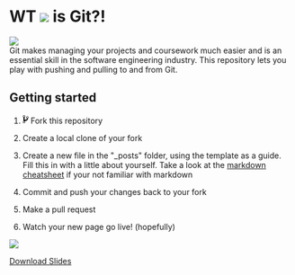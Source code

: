 # WT ![](https://github.githubassets.com/images/icons/emoji/octocat.png) is Git?!  
![](/assets/wtf-git-hero.jpg)  
Git makes managing your projects and coursework much easier and is an essential skill in the software engineering industry. This repository lets you play with pushing and pulling to and from Git.  

## Getting started

1) <svg viewBox="0 0 10 16" version="1.1" width="10" height="16" aria-hidden="true"><path fill-rule="evenodd" d="M10 5c0-1.11-.89-2-2-2a1.993 1.993 0 00-1 3.72v.3c-.02.52-.23.98-.63 1.38-.4.4-.86.61-1.38.63-.83.02-1.48.16-2 .45V4.72a1.993 1.993 0 00-1-3.72C.88 1 0 1.89 0 3a2 2 0 001 1.72v6.56c-.59.35-1 .99-1 1.72 0 1.11.89 2 2 2 1.11 0 2-.89 2-2 0-.53-.2-1-.53-1.36.09-.06.48-.41.59-.47.25-.11.56-.17.94-.17 1.05-.05 1.95-.45 2.75-1.25S8.95 7.77 9 6.73h-.02C9.59 6.37 10 5.73 10 5zM2 1.8c.66 0 1.2.55 1.2 1.2 0 .65-.55 1.2-1.2 1.2C1.35 4.2.8 3.65.8 3c0-.65.55-1.2 1.2-1.2zm0 12.41c-.66 0-1.2-.55-1.2-1.2 0-.65.55-1.2 1.2-1.2.65 0 1.2.55 1.2 1.2 0 .65-.55 1.2-1.2 1.2zm6-8c-.66 0-1.2-.55-1.2-1.2 0-.65.55-1.2 1.2-1.2.65 0 1.2.55 1.2 1.2 0 .65-.55 1.2-1.2 1.2z"></path></svg> Fork this repository  

2) Create a local clone of your fork

3) Create a new file in the "\_posts" folder, using the template as a guide. Fill this in with a little about yourself. Take a look at the [markdown cheatsheet](/cheatsheet.md) if your not familiar with markdown  

4) Commit and push your changes back to your fork  

5) Make a pull request  

6) Watch your new page go live! (hopefully)

![](assets/git.gif)

[Download Slides](https://unicanberraedu.sharepoint.com/:p:/s/Sudo-Executive/EZquKYs029BEm4zkG-veek0BlpxLQt9ojeJQmylmFZyXnQ?e=wa3hSX)
